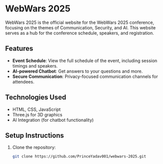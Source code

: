 # WebWars 2025

WebWars 2025 is the official website for the WebWars 2025 conference, focusing on the themes of Communication, Security, and AI. This website serves as a hub for the conference schedule, speakers, and registration.

## Features

- **Event Schedule**: View the full schedule of the event, including session timings and speakers.
- **AI-powered Chatbot**: Get answers to your questions and more.
- **Secure Communication**: Privacy-focused communication channels for attendees.

## Technologies Used

- HTML, CSS, JavaScript
- Three.js for 3D graphics
- AI Integration (for chatbot functionality)

## Setup Instructions

1. Clone the repository:
   ```bash
   git clone https://github.com/PrinceYadav001/webwars-2025.git

